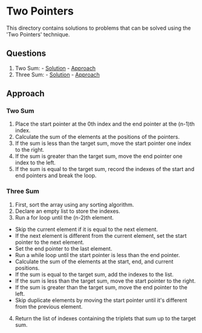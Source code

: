 # Two Pointers

This directory contains solutions to problems that can be solved using the 'Two Pointers' technique.

## Questions

1. Two Sum: - [Solution](question1_solution.md) - [Approach](#two-sum)
2. Three Sum: - [Solution]() - [Approach](#three-sum) 

## Approach

### Two Sum

1. Place the start pointer at the 0th index and the end pointer at the (n-1)th index.
2. Calculate the sum of the elements at the positions of the pointers.
3. If the sum is less than the target sum, move the start pointer one index to the right.
4. If the sum is greater than the target sum, move the end pointer one index to the left.
5. If the sum is equal to the target sum, record the indexes of the start and end pointers and break the loop.

### Three Sum

1. First, sort the array using any sorting algorithm.
2. Declare an empty list to store the indexes.
3. Run a for loop until the (n-2)th element.
 - Skip the current element if it is equal to the next element.
 - If the next element is different from the current element, set the start pointer to the next element.
 - Set the end pointer to the last element.
 - Run a while loop until the start pointer is less than the end pointer.
 - Calculate the sum of the elements at the start, end, and current positions.
 - If the sum is equal to the target sum, add the indexes to the list.
 - If the sum is less than the target sum, move the start pointer to the right.
 - If the sum is greater than the target sum, move the end pointer to the left.
 - Skip duplicate elements by moving the start pointer until it's different from the previous element.
4. Return the list of indexes containing the triplets that sum up to the target sum.
